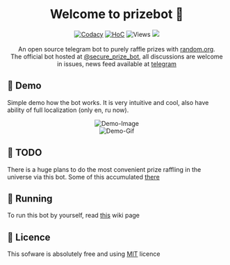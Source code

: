 <h1 align="center">Welcome to prizebot 👋</h1>
<p align="center">
    <a href="https://www.codacy.com/gh/y9san9/prizebot/dashboard?utm_source=github.com&amp;utm_medium=referral&amp;utm_content=y9san9/prizebot&amp;utm_campaign=Badge_Grade"><img alt="Codacy" src="https://app.codacy.com/project/badge/Grade/ef298b554e2340508e1f8b1635dcc6b9"/></a>
    <a href="https://hitsofcode.com/github/y9san9/prizebot/view?branch=master"><img alt="HoC" src="https://hitsofcode.com/github/y9san9/prizebot?branch=master"/></a>
    <img src="https://hits.seeyoufarm.com/api/count/incr/badge.svg?url=https://github.com/y9san9/prizebot&title=views%20daily/total" alt="Views" />
    <a href="https://wakatime.com/badge/github/y9san9/prizebot"><img src="https://wakatime.com/badge/github/y9san9/prizebot.svg"/></a>
    <br><br>
    An open source telegram bot to purely raffle prizes with <a href="https://random.org">random.org</a>. <br>
    The official bot hosted at <a href="https://t.me/secure_prize_bot">@secure_prize_bot</a>, all discussions are welcome in issues, news feed available at <a href="https://t.me/prizebot_feed">telegram</a>
</p>

## 👀 Demo
Simple demo how the bot works. It is very intuitive and cool, also have ability of full localization (only en, ru now).

<p align="center">
    <img alt="Demo-Image" src="https://user-images.githubusercontent.com/46930374/115927440-1be0e680-a48d-11eb-8d8c-f2ca7e4b62da.png"/> <br>
    <img alt="Demo-Gif" src="https://user-images.githubusercontent.com/46930374/113611429-2ca0f800-9657-11eb-8908-d11ff248c939.gif"/>
</p>

## 🚩 TODO
There is a huge plans to do the most convenient prize raffling in the universe via this bot. Some of this accumulated [there](https://github.com/y9san9/prizebot/milestone/1)

## 🚀 Running
To run this bot by yourself, read [this](https://github.com/y9san9/prizebot/wiki/Running-Tutorial) wiki page

## 📖 Licence
This sofware is absolutely free and using [MIT](https://github.com/y9san9/prizebot/blob/master/LICENCE) licence
